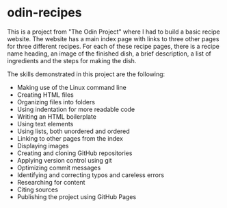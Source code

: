 # odin-recipes

This is a project from "The Odin Project" where I had to build a basic recipe website. The website has a main index page with links to three other pages for three different recipes. For each of these recipe pages, there is a recipe name heading, an image of the finished dish, a brief description, a list of ingredients and the steps for making the dish.

The skills demonstrated in this project are the following:
 - Making use of the Linux command line
 - Creating HTML files
 - Organizing files into folders
 - Using indentation for more readable code
 - Writing an HTML boilerplate
 - Using text elements
 - Using lists, both unordered and ordered
 - Linking to other pages from the index
 - Displaying images
 - Creating and cloning GitHub repositories
 - Applying version control using git
 - Optimizing commit messages
 - Identifying and correcting typos and careless errors
 - Researching for content
 - Citing sources
 - Publishing the project using GitHub Pages